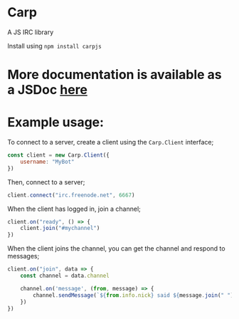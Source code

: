 # Carp
A JS IRC library

Install using `npm install carpjs`

# More documentation is available as a JSDoc [here](https://mackan.xyz/Carp)

# Example usage:

To connect to a server, create a client using the `Carp.Client` interface;

```js
const client = new Carp.Client({
	username: "MyBot"
})
```

Then, connect to a server;

```js
client.connect("irc.freenode.net", 6667)
```

When the client has logged in, join a channel;

```js
client.on("ready", () => {
	client.join("#mychannel")
})
```

When the client joins the channel, you can get the channel and respond to messages;

```js
client.on("join", data => {
	const channel = data.channel

	channel.on('message', (from, message) => {
		channel.sendMessage(`${from.info.nick} said ${message.join(" ")}`)
	})
})
```
